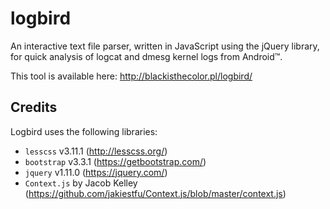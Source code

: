 # logbird
An interactive text file parser, written in JavaScript using the jQuery library, for quick analysis of logcat and dmesg kernel logs from Android™.

This tool is available here: http://blackisthecolor.pl/logbird/

## Credits

Logbird uses the following libraries:

* `lesscss` v3.11.1 (http://lesscss.org/)
* `bootstrap` v3.3.1 (https://getbootstrap.com/)
* `jquery` v1.11.0 (https://jquery.com/)
* `Context.js` by Jacob Kelley (https://github.com/jakiestfu/Context.js/blob/master/context.js)
